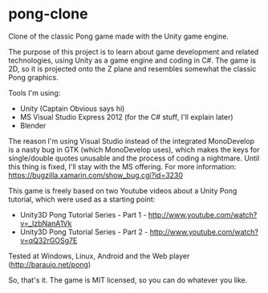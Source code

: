 pong-clone
==========

Clone of the classic Pong game made with the Unity game engine. 

The purpose of this project is to learn about game development and related technologies, using Unity as a game engine and coding in C#. The game is 2D, so it is projected onto the Z plane and resembles somewhat the classic Pong graphics.

Tools I'm using:
 * Unity (Captain Obvious says hi)
 * MS Visual Studio Express 2012 (for the C# stuff, I'll explain later)
 * Blender 

The reason I'm using Visual Studio instead of the integrated MonoDevelop is a nasty bug in GTK (which MonoDevelop uses), which makes the keys for single/double quotes unusable and the process of coding a nightmare. Until this thing is fixed, I'll stay with the MS offering. For more information: https://bugzilla.xamarin.com/show_bug.cgi?id=3230

This game is freely based on two Youtube videos about a Unity Pong tutorial, which were used as a starting point:
 * Unity3D Pong Tutorial Series - Part 1 - http://www.youtube.com/watch?v=_IzbNanA1Vk
 * Unity3D Pong Tutorial Series - Part 2 - http://www.youtube.com/watch?v=qQ32rGOSg7E
 
Tested at Windows, Linux, Android and the Web player (http://baraujo.net/pong)

So, that's it. The game is MIT licensed, so you can do whatever you like. 

